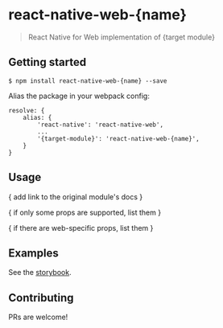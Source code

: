 # react-native-web-{name}
> React Native for Web implementation of {target module}

## Getting started
`$ npm install react-native-web-{name} --save`

Alias the package in your webpack config:

```
resolve: {
    alias: {
        'react-native': 'react-native-web',
        ...
        '{target-module}': 'react-native-web-{name}',
    }
}
```

## Usage
{ add link to the original module's docs }

{ if only some props are supported, list them }

{ if there are web-specific props, list them }

## Examples
See the [storybook](https://react-native-web-community.github.io/react-native-web-{name}/storybook).

## Contributing
PRs are welcome!
